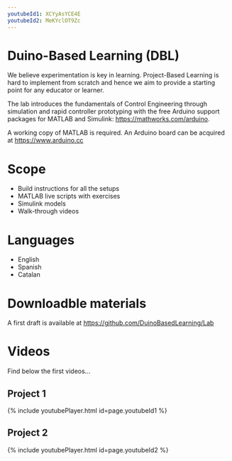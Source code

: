 ```yaml
---
youtubeId1: XCYyAsYCE4E
youtubeId2: MeKYclOT9Zc
---
```

# Duino-Based Learning (DBL)
We believe experimentation is key in learning. Project-Based Learning is hard to implement from scratch and hence we aim to provide a starting point for any educator or learner.

The lab introduces the fundamentals of Control Engineering through simulation and rapid controller prototyping with the free Arduino support packages for MATLAB and Simulink: <https://mathworks.com/arduino>.

A working copy of MATLAB is required. An Arduino board can be acquired at <https://www.arduino.cc>

# Scope
- Build instructions for all the setups
- MATLAB live scripts with exercises
- Simulink models
- Walk-through videos

# Languages
- English
- Spanish
- Catalan

# Downloadble materials
A first draft is available at <https://github.com/DuinoBasedLearning/Lab>

# Videos
Find below the first videos...

## Project 1
{% include youtubePlayer.html id=page.youtubeId1 %}
<br />
 
## Project 2
{% include youtubePlayer.html id=page.youtubeId2 %}
<br />
